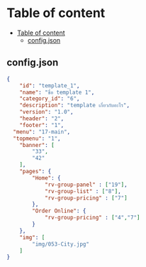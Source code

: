 # Table of content
- [Table of content](#table-of-content)
	- [config.json](#configjson)



<div id='config' />

## config.json
 
 
```json
{
	"id": "template_1",
	"name": "ชื่อ template 1",
	"category_id": "6",
	"description": "template เกี่ยวกับอะไร",
	"version": "1.0",
	"header": "2",
	"footer": "1",
  "menu": "17-main",
  "topmenu": "1",
	"banner": [
		"33",
        "42"
	],
	"pages": {
		"Home": {
            "rv-group-panel" : ["19"],
            "rv-group-list" : ["8"],
            "rv-group-pricing" : ["7"]
		},
		"Order Online": {
            "rv-group-pricing" : ["4","7"]
		}
	},
	"img": [
		"img/053-City.jpg"
	]
}
```
